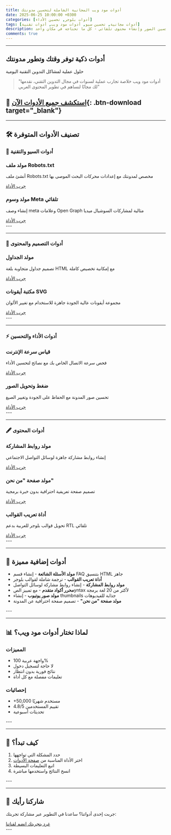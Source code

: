 ```yaml
---
title: أدوات مود ويب المجانية الشاملة لتحسين مدونتك
date: 2025-06-25 10:00:00 +0300
categories: [أدوات بلوجر, تحسين الأداء]
tags: [أدوات مجانية, تحسين سيو, أدوات مود ويب, أدوات تقنية]
description: اكتشف 12 أداة مجانية متكاملة لتحسين مدونتك من إنشاء ملفات تقنية إلى تحسين الصور وإنشاء محتوى تلقائي - كل ما تحتاجه في مكان واحد.
comments: true
---
```


---
<div class="featured-box">
  <i class="fas fa-tools"></i>
  <h2>أدوات ذكية توفر وقتك وتطور مدونتك</h2>
  <p>حلول عملية لمشاكل التدوين التقنية اليومية</p>
</div>

<blockquote class="quote-card">
  <p>"أدوات مود ويب خلاصة تجارب عملية لسنوات في مجال التدوين التقني، نقدمها لك مجانًا لنساهم في تطوير المحتوى العربي"</p>
</blockquote>

## 🔗 [استكشف جميع الأدوات الآن](https://www.modweeb.com/p/tools.html){: .btn-download target="_blank"}

---
## 🛠️ تصنيف الأدوات المتوفرة

### 🔧 أدوات السيو والتقنية

<div class="tool-card">
  <div class="tool">
    <i class="fas fa-robot"></i>
    <h3>مولد ملف Robots.txt</h3>
    <p>أنشئ ملف Robots.txt مخصص لمدونتك مع إعدادات محركات البحث الموصى بها</p>
    <a href="https://www.modweeb.com/p/robots-file-tool.html" class="tool-link">جرب الأداة</a>
  </div>

  <div class="tool">
    <i class="fas fa-tags"></i>
    <h3>مولد وسوم Meta تلقائي</h3>
    <p>إنشاء وصف meta وعلامات Open Graph مثالية لمشاركات السوشيال ميديا</p>
    <a href="https://www.modweeb.com/p/tags-tool.html" class="tool-link">جرب الأداة</a>
  </div>
</div>
---

---
### 🎨 أدوات التصميم والمحتوى

<div class="tool-card">
  <div class="tool">
    <i class="fas fa-table"></i>
    <h3>مولد الجداول</h3>
    <p>تصميم جداول متجاوبة بلغة HTML مع إمكانية تخصيص كاملة</p>
    <a href="https://www.modweeb.com/p/table-contents.html" class="tool-link">جرب الأداة</a>
  </div>

  <div class="tool">
    <i class="fas fa-icons"></i>
    <h3>مكتبة أيقونات SVG</h3>
    <p>مجموعة أيقونات عالية الجودة جاهزة للاستخدام مع تغيير الألوان</p>
    <a href="https://www.modweeb.com/p/all-svg-icons-in-plus-ui-template.html" class="tool-link">جرب الأداة</a>
  </div>
</div>
---

---
### ⚡ أدوات الأداء والتحسين

<div class="tool-card">
  <div class="tool">
    <h3>قياس سرعة الإنترنت</h3>
    <p>فحص سرعة الاتصال الخاص بك مع نصائح لتحسين الأداء</p>
    <a href="https://www.modweeb.com/p/internet-speed-tool.html" class="tool-link">جرب الأداة</a>
  </div>

  <div class="tool">
    <i class="fas fa-image"></i>
    <h3>ضغط وتحويل الصور</h3>
    <p>تحسين صور المدونة مع الحفاظ على الجودة وتغيير الصيغ</p>
    <a href="https://www.modweeb.com/p/webp-converter.html" class="tool-link">جرب الأداة</a>
  </div>
</div>
---

---
### 🖋️ أدوات المحتوى

<div class="tool-card">
  <div class="tool">
    <i class="fas fa-link"></i>
    <h3>مولد روابط المشاركة</h3>
    <p>إنشاء روابط مشاركة جاهزة لوسائل التواصل الاجتماعي</p>
    <a href="https://www.modweeb.com/p/share-link.html" class="tool-link">جرب الأداة</a>
  </div>

  <div class="tool">
    <i class="fas fa-id-card"></i>
    <h3>مولد صفحة "من نحن"</h3>
    <p>تصميم صفحة تعريفية احترافية بدون خبرة برمجية</p>
    <a href="https://www.modweeb.com/p/about-us-page-generator.html" class="tool-link">جرب الأداة</a>
  </div>

  <div class="tool">
    <i class="fas fa-exchange-alt"></i>
    <h3>أداة تعريب القوالب</h3>
    <p>تحويل قوالب بلوجر للعربية بدعم RTL تلقائي</p>
    <a href="https://www.modweeb.com/p/templates-arabi-zer.html" class="tool-link">جرب الأداة</a>
  </div>
</div>
---

---
## 💎 أدوات إضافية مميزة

<ul class="additional-tools">
  <li><i class="fas fa-question-circle"></i> <strong>مولد الأسئلة الشائعة</strong> - إنشاء قسم FAQ بتنسيق HTML جاهز</li>
  <li><i class="fas fa-language"></i> <strong>أداة تعريب القوالب</strong> - ترجمة شاملة لقوالب بلوجر</li>
  <li><i class="fas fa-share-alt"></i> <strong>مولد روابط المشاركة</strong> - إنشاء روابط مشاركة لوسائل التواصل</li>
  <li><i class="fas fa-code"></i> <strong>محرر أكواد متقدم</strong> - مع تمييز الصyntax لأكثر من 20 لغة برمجة</li>
  <li><i class="fab fa-youtube"></i> <strong>مولد صور يوتيوب</strong> - إنشاء thumbnails جذابة للفيديوهات</li>
  <li><i class="fas fa-address-card"></i> <strong>مولد صفحة "من نحن"</strong> - تصميم صفحة احترافية عن المدونة</li>
</ul>
---

---
## 📊 لماذا تختار أدوات مود ويب؟

<div class="comparison">
  <div class="pros">
    <h3><i class="fas fa-check-circle"></i> المميزات</h3>
    <ul>
      <li>واجهة عربية 100%</li>
      <li>لا حاجة لتسجيل دخول</li>
      <li>نتائج فورية بدون انتظار</li>
      <li>تعليمات مفصلة مع كل أداة</li>
    </ul>
  </div>
  <div class="stats">
    <h3><i class="fas fa-chart-line"></i> إحصائيات</h3>
    <ul>
      <li>+50,000 مستخدم شهريًا</li>
      <li>4.8/5 تقييم المستخدمين</li>
      <li>تحديثات أسبوعية</li>
    </ul>
  </div>
</div>
---

---
## 🚀 كيف تبدأ؟

<ol class='steps'>
  <li>حدد المشكلة التي تواجهها</li>
  <li>اختر الأداة المناسبة من <a href="https://www.modweeb.com/p/tools.html" target="_blank">صفحة الأدوات</a></li>
  <li>اتبع التعليمات البسيطة</li>
  <li>انسخ النتائج واستخدمها مباشرة</li>
</ol>
---

---
## 📣 شاركنا رأيك

<p class="cta-box">جربت إحدى أدواتنا؟ ساعدنا في التطوير عبر مشاركة تجربتك:</p>

<div class="social-cta">
  <a href="https://twitter.com/intent/tweet?text=جربت%20أدوات%20مود%20ويب%20المجانية%20وكانت%20رائعة%20👌%20https://www.modweeb.com/p/tools.html" class="twitter-share" target="_blank">
    <i class="fab fa-twitter"></i> غرد بتجربتك
  </a>
  <a href="https://t.me/modweeb" class="telegram-cta" target="_blank">
    <i class="fab fa-telegram"></i> انضم لقناتنا
  </a>
</div>
---
